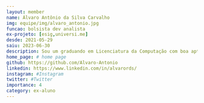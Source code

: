 ```yaml
---
layout: member
name: Álvaro Antônio da Silva Carvalho
img: equipe/img/alvaro_antonio.jpg
funcao: bolsista dev analista
ex-projeto: [esig,universi.me]
desde: 2021-05-29
saiu: 2023-06-30
description: Sou um graduando em Licenciatura da Computação com boa aptidão em sistemas operacionais Linux. Além de ser formado como técnico em informática para internet pelo IFPE, atuo como bolsista na ESIG. Atualmente entre trabalho e estudo me envolvo com diversas tecnologias, como Java, SpringBoot, Flyway e Banco de Dados PostgreSQL, entre outras. Tenho experiência anterior no desenvolvimento de projetos utilizando Python no framework Django, assim como também com Angular. Atualmente, tenho a responsabilidade de desenvolver os módulos de Gamificação e exercícios no universi.me, um projeto do qual faço parte como colaborador do AYTY. Minhas habilidades e experiências combinadas me permitem contribuir de forma efetiva e versátil para projetos de desenvolvimento de software.
home_page: # home page
github: https://github.com/Alvaro-Antonio
linkedin: https://www.linkedin.com/in/alvarords/
instagram: #Instagram
twitter: #Twitter
importance: 4
category: ex-aluno
---
```

